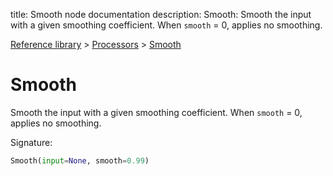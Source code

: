 title: Smooth node documentation
description: Smooth: Smooth the input with a given smoothing coefficient. When `smooth` = 0, applies no smoothing.

[Reference library](../../index.md) > [Processors](../index.md) > [Smooth](index.md)

# Smooth

Smooth the input with a given smoothing coefficient. When `smooth` = 0, applies no smoothing.

Signature:
```python
Smooth(input=None, smooth=0.99)
```
